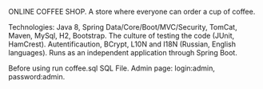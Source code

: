ONLINE COFFEE SHOP. A store where everyone can order a cup of coffee.

Technologies: Java 8, Spring Data/Core/Boot/MVC/Security, TomCat, Maven, MySql, H2, Bootstrap.
The culture of testing the code  (JUnit, HamCrest).
Autentificaution, BCrypt, L10N and I18N (Russian, English languages).
Runs as an independent application through Spring Boot.

Before using run coffee.sql SQL File.
Admin page: login:admin, password:admin.

